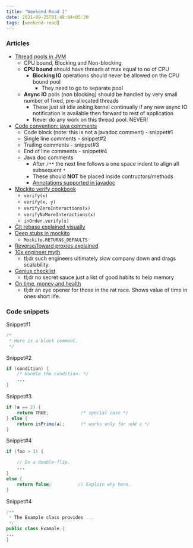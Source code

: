 ```yaml
---
title: "Weekend Read 1"
date: 2021-09-25T01:48:04+05:30
tags: [weekend-read]
---
```


### Articles
* [Thread pools in JVM](https://gist.github.com/djspiewak/46b543800958cf61af6efa8e072bfd5c)
    * CPU bound, Blocking and Non-blocking
    * **CPU bound** should have threads at max equal to no of CPU
        * **Blocking IO** operations should never be allowed on the CPU bound pool
            * They need to go to separate pool
    * **Async IO** polls (non blocking) should be handled by very small number of fixed, pre-allocated threads
        * These just sit idle asking kernel continually if any new async IO notification is available then forward to rest of application
        * Never do any work on this thread pool. NEVER!
* [Code convention: java comments](https://www.oracle.com/java/technologies/javase/codeconventions-comments.html)
    * Code block (note: this is not a javadoc comment) - snippet#1
    * Single line comments - snippet#2
    * Trailing comments - snippet#3
    * End of line comments - snippet#4
    * Java doc comments
        * After `/**` the next line follows a one space indent to align all subsequent `*`
        * These should **NOT** be placed inside contructors/methods
        * [Annotations supported in javadoc](https://docs.oracle.com/javase/8/docs/technotes/tools/windows/javadoc.html)
* [Mockito verify cookbook](https://www.baeldung.com/mockito-verify)
    * `verify(x)`
    * `verify(x, y)`
    * `verifyZeroInteractions(x)`
    * `verifyNoMoreInteractions(x)`
    * `inOrder.verify(x)`
* [Git rebase explained visually](https://dev.to/joemsak/git-rebase-explained-and-eventually-illustrated-5hlb)
* [Deep stubs in mockito](https://www.javadoc.io/doc/org.mockito/mockito-core/2.2.9/org/mockito/Mockito.html#RETURNS_DEEP_STUBS)
    * `Mockito.RETURNS_DEFAULTS`
* [Reverse/foward proxies explained](https://www.haskellforall.com/2021/09/forward-and-reverse-proxies-explained.html)
* [10x engineer myth](https://www.swarmia.com/blog/busting-the-10x-software-engineer-myth)
    * tl;dr such engineers ultimately slow company down and drags scalability.
* [Genius checklist](https://supermemo.guru/wiki/Genius_checklist)
    * tl;dr no secret sauce just a list of good habits to help memory
* [On time, money and health](https://todaypurpose.com/posts/time-money-health/)
    * tl;dr an eye opener for those in the rat race. Shows value of time in ones short life.

### Code snippets
Snippet#1
```java
/*
 * Here is a block comment.
 */
```

Snippet#2
```java
if (condition) {
    /* Handle the condition. */
    ...
}
```

Snippet#3
```java
if (a == 2) {
    return TRUE;            /* special case */
} else {
    return isPrime(a);      /* works only for odd a */
}
```

Snippet#4
```java
if (foo > 1) {

    // Do a double-flip.
    ...
}
else {
    return false;          // Explain why here.
}
```

Snippet#4
```java
/**
 * The Example class provides ...
 */
public class Example {
...
}
```
